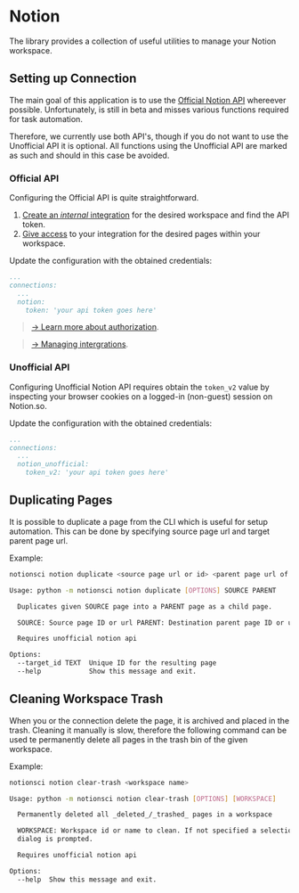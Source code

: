 # Notion
The library provides a collection of useful utilities to manage your Notion workspace.

## Setting up Connection
The main goal of this application is to use the [Official Notion API](https://developers.notion.com) whereever
possible. Unfortunately, is still in beta and misses various functions required for task automation.

Therefore, we currently use both API's, though if you do not want to use the Unofficial API it is optional.
All functions using the Unofficial API are marked as such and should in this case be avoided.

### Official API
Configuring the Official API is quite straightforward.

1. [Create an _internal_ integration](https://www.notion.com/my-integrations) for the desired workspace and find the API token.
2. [Give access](https://www.notion.so/Add-and-manage-integrations-with-the-API-910ac902372042bc9da38d48171269cd) to your integration for the desired pages within your workspace.

Update the configuration with the obtained credentials:
```yaml
...
connections:
  ...
  notion:
    token: 'your api token goes here'
```

> [→ Learn more about authorization](https://developers.notion.com/docs/authorization).

> [→ Managing intergrations](https://www.notion.so/Add-and-manage-integrations-with-the-API-910ac902372042bc9da38d48171269cd).


### Unofficial API
Configuring Unofficial Notion API requires obtain the `token_v2` value by inspecting your browser cookies on a logged-in (non-guest) session on Notion.so.

Update the configuration with the obtained credentials:
```yaml
...
connections:
  ...
  notion_unofficial:
    token_v2: 'your api token goes here'
```

## Duplicating Pages
It is possible to duplicate a page from the CLI which is useful for setup automation. 
This can be done by specifying source page url and target parent page url.

Example:
```bash
notionsci notion duplicate <source page url or id> <parent page url of id>
```

```bash
Usage: python -m notionsci notion duplicate [OPTIONS] SOURCE PARENT

  Duplicates given SOURCE page into a PARENT page as a child page.

  SOURCE: Source page ID or url PARENT: Destination parent page ID or url

  Requires unofficial notion api

Options:
  --target_id TEXT  Unique ID for the resulting page
  --help            Show this message and exit.
```

## Cleaning Workspace Trash
When you or the connection delete the page, it is archived and placed in the trash. 
Cleaning it manually is slow, therefore the following command can be used te permanently delete all pages in the 
trash bin of the given workspace.

Example:
```bash
notionsci notion clear-trash <workspace name>
```

```bash
Usage: python -m notionsci notion clear-trash [OPTIONS] [WORKSPACE]

  Permanently deleted all _deleted_/_trashed_ pages in a workspace

  WORKSPACE: Workspace id or name to clean. If not specified a selection
  dialog is prompted.

  Requires unofficial notion api

Options:
  --help  Show this message and exit.
```